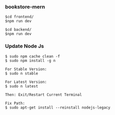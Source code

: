 ### bookstore-mern
```
$cd frontend/
$npm run dev
```
```
$cd backend/
$npm run dev
```
### Update Node Js
```
$ sudo npm cache clean -f
$ sudo npm install -g n

For Stable Version:
$ sudo n stable

For Latest Version:
$ sudo n latest

Then: Exit/Restart Current Terminal 

Fix Path:
$ sudo apt-get install --reinstall nodejs-legacy

```
